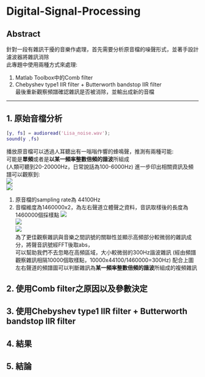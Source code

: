 # Digital-Signal-Processing

## Abstract
針對一段有雜訊干擾的音樂作處理，首先需要分析原音檔的噪聲形式，並著手設計濾波器將雜訊消除  
此專題中使用兩種方式來處理:
1. Matlab Toolbox中的Comb filter
2. Chebyshev type1 IIR filter + Butterworth bandstop IIR filter  
最後重新觀察頻譜確認雜訊是否被消除，並輸出成新的音檔

---

## 1. 原始音檔分析
```matlab
[y, fs] = audioread('Lisa_noise.wav');
sound(y ,fs)
```
播放原音檔可以透過人耳聽出有一嗡嗡作響的蜂鳴聲，推測有兩種可能:  
可能是**單頻**或者是**以某一頻率整數倍頻的諧波**所組成  
(人類可聽到20-20000Hz，日常說話為100-6000Hz)
進一步印出相關資訊及頻譜可以觀察到:  
![](https://i.imgur.com/kEcItiv.png)  
![](https://i.imgur.com/uqQn3zc.png)  
1. 原音檔的sampling rate為 44100Hz
2. 音檔維度為1460000x2，為左右聲道立體聲之資料，音訊取樣後的長度為1460000個採樣點
![](https://i.imgur.com/YiO6uJC.png)  
![](https://i.imgur.com/s1dfMva.png)  
![](https://i.imgur.com/lpean5t.png)  
為了更佳觀察雜訊與音樂之間訊號的關聯性並顯示高頻部分較微弱的雜訊成分，將聲音訊號經FFT後取abs，  
可以幫助我們不去忽略在高頻區域，大小較微弱的300Hz諧波雜訊
(經由頻譜觀察雜訊相隔10000個取樣點，10000x44100/1460000=300Hz)
配合上圖左右聲道的頻譜圖可以判斷雜訊為**某一頻率整數倍頻的諧波**所組成的複頻雜訊

## 2. 使用Comb filter之原因以及參數決定

## 3. 使用Chebyshev type1 IIR filter + Butterworth bandstop IIR filter  

## 4. 結果

## 5. 結論

